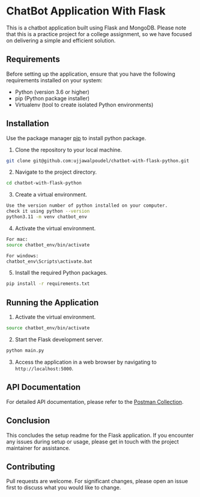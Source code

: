 # ChatBot Application With Flask

This is a chatbot application built using Flask and MongoDB. Please note that this is a practice project for a college assignment, so we have focused on delivering a simple and efficient solution.

## Requirements
Before setting up the application, ensure that you have the following requirements installed on your system:

* Python (version 3.6 or higher)
* pip (Python package installer)
* Virtualenv (tool to create isolated Python environments)

## Installation

Use the package manager [pip](https://pip.pypa.io/en/stable/) to install python package.

1. Clone the repository to your local machine.

```bash
git clone git@github.com:ujjawalpoudel/chatbot-with-flask-python.git
```

2. Navigate to the project directory.
```bash
cd chatbot-with-flask-python  
```

3. Create a virtual environment.
```bash
Use the version number of python installed on your computer.
check it using python --version
python3.11 -m venv chatbot_env 
```

4. Activate the virtual environment.
```bash
For mac:
source chatbot_env/bin/activate

For windows:
chatbot_env\Scripts\activate.bat
```

5. Install the required Python packages.
```bash
pip install -r requirements.txt
```

## Running the Application
1. Activate the virtual environment.
```bash
source chatbot_env/bin/activate
```

2. Start the Flask development server.
```bash
python main.py
```

3. Access the application in a web browser by navigating to `http://localhost:5000`.

## API Documentation
For detailed API documentation, please refer to the [Postman Collection](https://www.postman.com/gold-robot-526148/workspace/python-term-project/collection/17813876-44ad6e56-102f-4490-aa05-4c31b83c2dfa?action=share&creator=17813876).

## Conclusion

This concludes the setup readme for the Flask application. If you encounter any issues during setup or usage, please get in touch with the project maintainer for assistance.


## Contributing

Pull requests are welcome. For significant changes, please open an issue first
to discuss what you would like to change.
